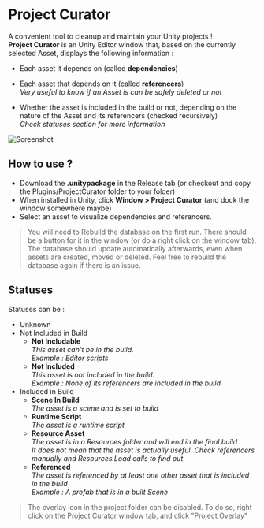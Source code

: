 # Project Curator

A convenient tool to cleanup and maintain your Unity projects !    
**Project Curator** is an Unity Editor window that, based on the currently selected Asset, displays the following information :

- Each asset it depends on (called **dependencies**)

- Each asset that depends on it (called **referencers**)  
  *Very useful to know if an Asset is can be safely deleted or not*

- Whether the asset is included in the build or not, depending on the nature of the Asset and its referencers (checked recursively)  
  *Check statuses section for more information*

![Screenshot](https://raw.githubusercontent.com/ogxd/project-curator/master/Demo/project-curator-big.gif)

## How to use ?
- Download the **.unitypackage** in the Release tab (or checkout and copy the Plugins/ProjectCurator folder to your folder)
- When installed in Unity, click **Window > Project Curator** (and dock the window somewhere maybe)
- Select an asset to visualize dependencies and referencers.

> You will need to Rebuild the database on the first run. There should be a button for it in the window (or do a right click on the window tab). The database should update automatically afterwards, even when assets are created, moved or deleted. Feel free to rebuild the database again if there is an issue.

## Statuses

Statuses can be :

- Unknown
- Not Included in Build
  - **Not Includable**  
    *This asset can't be in the build.*  
    *Example : Editor scripts*
  - **Not Included**  
    *This asset is not included in the build.  
    Example : None of its referencers are included in the build*
- Included in Build
  - **Scene In Build**  
    *The asset is a scene and is set to build*
  - **Runtime Script**  
    *The asset is a runtime script*
  - **Resource Asset**  
    *The asset is in a Resources folder and will end in the final build  
    It does not mean that the asset is actually useful. Check referencers manually and Resources.Load calls to find out*
  - **Referenced**  
    *The asset is referenced by at least one other asset that is included in the build  
    Example : A prefab that is in a built Scene*  

> The overlay icon in the project folder can be disabled. To do so, right click on the Project Curator window tab, and click "Project Overlay"